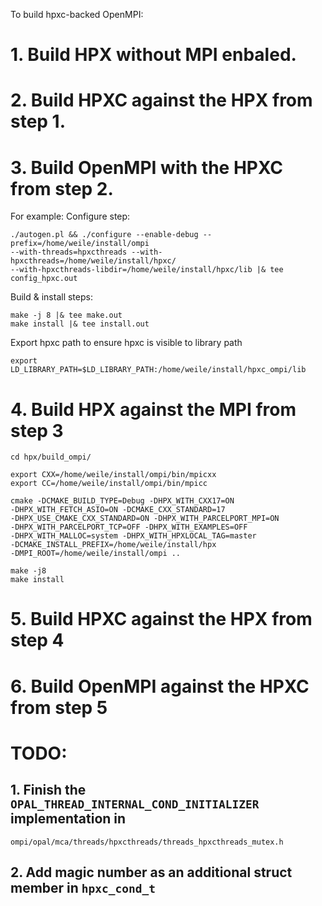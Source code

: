 To build hpxc-backed OpenMPI:

# 1. Build HPX without MPI enbaled. 
# 2. Build HPXC against the HPX from step 1.
# 3. Build OpenMPI with the HPXC from step 2.
For example:
Configure step:
```
./autogen.pl && ./configure --enable-debug --prefix=/home/weile/install/ompi 
--with-threads=hpxcthreads --with-hpxcthreads=/home/weile/install/hpxc/ 
--with-hpxcthreads-libdir=/home/weile/install/hpxc/lib |& tee config_hpxc.out
```
Build & install steps:
```
make -j 8 |& tee make.out
make install |& tee install.out
```
Export hpxc path to ensure hpxc is visible to library path
```
export LD_LIBRARY_PATH=$LD_LIBRARY_PATH:/home/weile/install/hpxc_ompi/lib
```

# 4. Build HPX against the MPI from step 3
```
cd hpx/build_ompi/

export CXX=/home/weile/install/ompi/bin/mpicxx 
export CC=/home/weile/install/ompi/bin/mpicc

cmake -DCMAKE_BUILD_TYPE=Debug -DHPX_WITH_CXX17=ON 
-DHPX_WITH_FETCH_ASIO=ON -DCMAKE_CXX_STANDARD=17  
-DHPX_USE_CMAKE_CXX_STANDARD=ON -DHPX_WITH_PARCELPORT_MPI=ON 
-DHPX_WITH_PARCELPORT_TCP=OFF -DHPX_WITH_EXAMPLES=OFF  
-DHPX_WITH_MALLOC=system -DHPX_WITH_HPXLOCAL_TAG=master 
-DCMAKE_INSTALL_PREFIX=/home/weile/install/hpx 
-DMPI_ROOT=/home/weile/install/ompi ..

make -j8
make install
```

# 5. Build HPXC against the HPX from step 4
# 6. Build OpenMPI against the HPXC from step 5

# TODO:
## 1. Finish the `OPAL_THREAD_INTERNAL_COND_INITIALIZER` implementation in 
```
ompi/opal/mca/threads/hpxcthreads/threads_hpxcthreads_mutex.h
```

## 2. Add magic number as an additional struct member in `hpxc_cond_t`